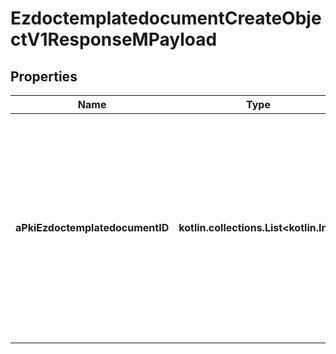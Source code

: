 
# EzdoctemplatedocumentCreateObjectV1ResponseMPayload

## Properties
| Name | Type | Description | Notes |
| ------------ | ------------- | ------------- | ------------- |
| **aPkiEzdoctemplatedocumentID** | **kotlin.collections.List&lt;kotlin.Int&gt;** | An array of unique IDs representing the object that were requested to be created.  They are returned in the same order as the array containing the objects to be created that was sent in the request. |  |



